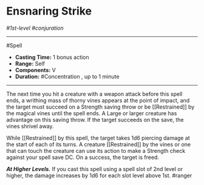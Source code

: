 # Ensnaring Strike
*#1st-level #conjuration*
___ 
#Spell
- **Casting Time:** 1 bonus action
- **Range:** Self
- **Components:** V
- **Duration:** #Concentration , up to 1 minute
---
The next time you hit a creature with a weapon attack before this spell ends, a writhing mass of thorny vines appears at the point of impact, and the target must succeed on a Strength saving throw or be [[Restrained]] by the magical vines until the spell ends. A Large or larger creature has advantage on this saving throw. If the target succeeds on the save, the vines shrivel away.

While [[Restrained]] by this spell, the target takes 1d6 piercing damage at the start of each of its turns. A creature [[Restrained]] by the vines or one that can touch the creature can use its action to make a Strength check against your spell save DC. On a success, the target is freed.

***At Higher Levels.*** If you cast this spell using a spell slot of 2nd level or higher, the damage increases by 1d6 for each slot level above 1st.
#ranger